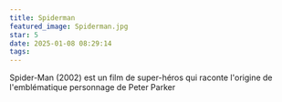```yaml
---
title: Spiderman
featured_image: Spiderman.jpg
star: 5
date: 2025-01-08 08:29:14
tags:
---
```

Spider-Man (2002) est un film de super-héros qui raconte l'origine de l'emblématique personnage de Peter Parker